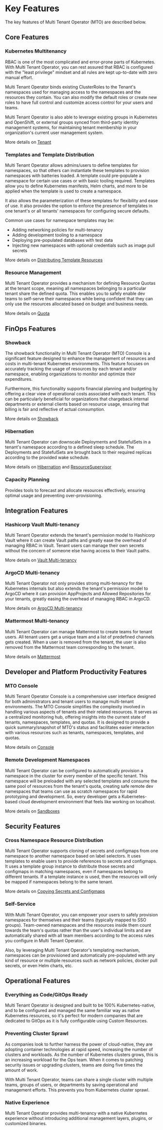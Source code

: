 # Key Features

The key features of Multi Tenant Operator (MTO) are described below.

## Core Features

### Kubernetes Multitenancy

RBAC is one of the most complicated and error-prone parts of Kubernetes. With Multi Tenant Operator, you can rest assured that RBAC is configured with the "least privilege" mindset and all rules are kept up-to-date with zero manual effort.

Multi Tenant Operator binds existing ClusterRoles to the Tenant's namespaces used for managing access to the namespaces and the resources they contain. You can also modify the default roles or create new roles to have full control and customize access control for your users and teams.

Multi Tenant Operator is also able to leverage existing groups in Kubernetes and OpenShift, or external groups synced from third-party identity management systems, for maintaining tenant membership in your organization's current user management system.

More details on [Tenant](../kubernetes-resources/tenant/tenant-overview.md)

### Templates and Template Distribution

Multi Tenant Operator allows admins/users to define templates for namespaces, so that others can instantiate these templates to provision namespaces with batteries loaded. A template could pre-populate a namespace for certain use cases or with basic tooling required. Templates allow you to define Kubernetes manifests, Helm charts, and more to be applied when the template is used to create a namespace.

It also allows the parameterization of these templates for flexibility and ease of use. It also provides the option to enforce the presence of templates in one tenant's or all tenants' namespaces for configuring secure defaults.

Common use cases for namespace templates may be:

* Adding networking policies for multi-tenancy
* Adding development tooling to a namespace
* Deploying pre-populated databases with test data
* Injecting new namespaces with optional credentials such as image pull secrets

More details on [Distributing Template Resources](../kubernetes-resources/template/how-to-guides/deploying-templates.md)

### Resource Management

Multi Tenant Operator provides a mechanism for defining Resource Quotas at the tenant scope, meaning all namespaces belonging to a particular tenant share the defined quota. This enables you to safely enable dev teams to self-serve their namespaces while being confident that they can only use the resources allocated based on budget and business needs.

More details on [Quota](../kubernetes-resources/quota.md)

## FinOps Features

### Showback

The showback functionality in Multi Tenant Operator (MTO) Console is a significant feature designed to enhance the management of resources and costs in multi-tenant Kubernetes environments. This feature focuses on accurately tracking the usage of resources by each tenant and/or namespace, enabling organizations to monitor and optimize their expenditures.

Furthermore, this functionality supports financial planning and budgeting by offering a clear view of operational costs associated with each tenant. This can be particularly beneficial for organizations that chargeback internal departments or external clients based on resource usage, ensuring that billing is fair and reflective of actual consumption.

More details on [Showback](../console/showback.md)

### Hibernation

Multi Tenant Operator can downscale Deployments and StatefulSets in a tenant's namespace according to a defined sleep schedule. The Deployments and StatefulSets are brought back to their required replicas according to the provided wake schedule.

More details on [Hibernation](../kubernetes-resources/tenant/how-to-guides/hibernate-tenant.md) and [ResourceSupervisor](../kubernetes-resources/resource-supervisor.md)

### Capacity Planning

Provides tools to forecast and allocate resources effectively, ensuring optimal usage and preventing over-provisioning.

## Integration Features

### Hashicorp Vault Multi-tenancy

Multi Tenant Operator extends the tenant's permission model to Hashicorp Vault where it can create Vault paths and greatly ease the overhead of managing RBAC in Vault. Tenant users can manage their own secrets without the concern of someone else having access to their Vault paths.

More details on [Vault Multi-tenancy](../integrations/vault/vault.md)

### ArgoCD Multi-tenancy

Multi Tenant Operator not only provides strong multi-tenancy for the Kubernetes internals but also extends the tenant's permission model to ArgoCD where it can provision AppProjects and Allowed Repositories for your tenants, greatly easing the overhead of managing RBAC in ArgoCD.

More details on [ArgoCD Multi-tenancy](../integrations/argocd.md)

### Mattermost Multi-tenancy

Multi Tenant Operator can manage Mattermost to create teams for tenant users. All tenant users get a unique team and a list of predefined channels gets created. When a user is removed from the tenant, the user is also removed from the Mattermost team corresponding to the tenant.

More details on [Mattermost](../integrations/mattermost.md)

## Developer and Platform Productivity Features

### MTO Console

Multi Tenant Operator Console is a comprehensive user interface designed for both administrators and tenant users to manage multi-tenant environments. The MTO Console simplifies the complexity involved in handling various aspects of tenants and their related resources. It serves as a centralized monitoring hub, offering insights into the current state of tenants, namespaces, templates, and quotas. It is designed to provide a quick summary/snapshot of MTO's status and facilitates easier interaction with various resources such as tenants, namespaces, templates, and quotas.

More details on [Console](../console/overview.md)

### Remote Development Namespaces

Multi Tenant Operator can be configured to automatically provision a namespace in the cluster for every member of the specific tenant. This namespace will be preloaded with any selected templates and consume the same pool of resources from the tenant's quota, creating safe remote dev namespaces that teams can use as scratch namespaces for rapid prototyping and development. So, every developer gets a Kubernetes-based cloud development environment that feels like working on localhost.

More details on [Sandboxes](../kubernetes-resources/tenant/how-to-guides/create-sandbox.md)

## Security Features

### Cross Namespace Resource Distribution

Multi Tenant Operator supports cloning of secrets and configmaps from one namespace to another namespace based on label selectors. It uses templates to enable users to provide references to secrets and configmaps. It uses a template group instance to distribute those secrets and configmaps in matching namespaces, even if namespaces belong to different tenants. If a template instance is used, then the resources will only be mapped if namespaces belong to the same tenant.

More details on [Copying Secrets and Configmaps](../kubernetes-resources/template/how-to-guides/copying-resources.md)

### Self-Service

With Multi Tenant Operator, you can empower your users to safely provision namespaces for themselves and their teams (typically mapped to SSO groups). Team-owned namespaces and the resources inside them count towards the team's quotas rather than the user's individual limits and are automatically shared with all team members according to the access rules you configure in Multi Tenant Operator.

Also, by leveraging Multi Tenant Operator's templating mechanism, namespaces can be provisioned and automatically pre-populated with any kind of resource or multiple resources such as network policies, docker pull secrets, or even Helm charts, etc.

## Operational Features

### Everything as Code/GitOps Ready

Multi Tenant Operator is designed and built to be 100% Kubernetes-native, and to be configured and managed the same familiar way as native Kubernetes resources, so it's perfect for modern companies that are dedicated to GitOps as it is fully configurable using Custom Resources.

### Preventing Cluster Sprawl

As companies look to further harness the power of cloud-native, they are adopting container technologies at rapid speed, increasing the number of clusters and workloads. As the number of Kubernetes clusters grows, this is an increasing workload for the Ops team. When it comes to patching security issues or upgrading clusters, teams are doing five times the amount of work.

With Multi Tenant Operator, teams can share a single cluster with multiple teams, groups of users, or departments by saving operational and management efforts. This prevents you from Kubernetes cluster sprawl.

### Native Experience

Multi Tenant Operator provides multi-tenancy with a native Kubernetes experience without introducing additional management layers, plugins, or customized binaries.
